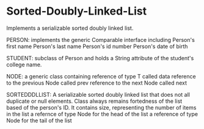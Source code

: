 # Sorted-Doubly-Linked-List
Implements a serializable sorted doubly linked list. 

PERSON: implements the generic Comparable<T> interface including 
    Person's first name
    Person's last name
    Person's id number
    Person's date of birth

STUDENT: subclass of Person and holds a String attribute of the student's college name. 

NODE: a generic class containing 
    reference of type T called data
    reference to the previous Node called prev
    reference to the next Node called next 

SORTEDDDLLIST: A serializable sorted doubly linked list that does not all duplicate or null elements. Class always remains fortedness of the list based of the person's ID. It contains
    size, representing the number of items in the list
    a refernce of type Node for the head of the list
    a reference of type Node for the tail of the list 
    
